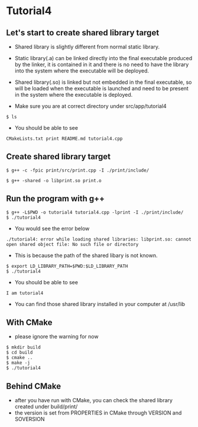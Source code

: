 # Tutorial4

## Let's start to create shared library target

- Shared library is slightly different from normal static library.
- Static library(.a) can be linked directly into the final executable produced by the linker, it is contained in it and there is no need to have the library into the system where the executable will be deployed.
- Shared library(.so) is linked but not embedded in the final executable, so will be loaded when the executable is launched and need to be present in the system where the executable is deployed.
  
- Make sure you are at correct directory under src/app/tutorial4

```
$ ls
```

- You should be able to see

```
CMakeLists.txt print README.md tutorial4.cpp
```

## Create shared library target

```
$ g++ -c -fpic print/src/print.cpp -I ./print/include/

$ g++ -shared -o libprint.so print.o
```

## Run the program with g++

```
$ g++ -L$PWD -o tutorial4 tutorial4.cpp -lprint -I ./print/include/
$ ./tutorial4
```
- You would see the error below

```
./tutorial4: error while loading shared libraries: libprint.so: cannot open shared object file: No such file or directory
```
- This is because the path of the shared libary is not known.
  
```
$ export LD_LIBRARY_PATH=$PWD:$LD_LIBRARY_PATH
$ ./tutorial4
```

- You should be able to see

```
I am tutorial4
```

- You can find those shared library installed in your computer at /usr/lib

## With CMake

- please ignore the warning for now
```
$ mkdir build
$ cd build
$ cmake ..
$ make -j
$ ./tutorial4
```

## Behind CMake

- after you have run with CMake, you can check the shared library created under build/print/
- the version is set from PROPERTIES in CMake through VERSION and SOVERSION